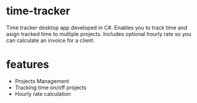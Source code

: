 # time-tracker
Time tracker desktop app developed in C#. Enables you to track time and asign tracked time to multiple projects. Includes optional hourly rate so you can calculate an invoice for a client.

# features
- Projects Management
- Tracking time on/off projects
- Hourly rate calculation 
